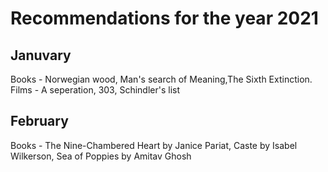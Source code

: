 # Recommendations for the year 2021
## Januvary
Books - Norwegian wood, Man's search of Meaning,The Sixth Extinction.
<br>
Films - A seperation, 303, Schindler's list
## February
Books - The Nine-Chambered Heart by Janice Pariat, Caste by Isabel Wilkerson, Sea of Poppies by Amitav Ghosh

